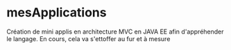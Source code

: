 # mesApplications
 Création de mini applis en architecture MVC en JAVA EE afin d'appréhender le langage.  En cours, cela va s'ettoffer au fur et à mesure 
